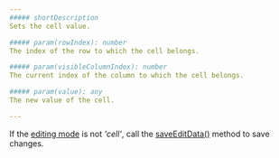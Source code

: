 ```yaml
---
##### shortDescription
Sets the cell value.

##### param(rowIndex): number
The index of the row to which the cell belongs.

##### param(visibleColumnIndex): number
The current index of the column to which the cell belongs.

##### param(value): any
The new value of the cell.

---
```

If the [editing mode](/api-reference/10%20UI%20Widgets/dxDataGrid/1%20Configuration/editing/mode.md '/Documentation/ApiReference/UI_Widgets/dxDataGrid/Configuration/editing/#mode') is not *'cell'*, call the [saveEditData()](/api-reference/10%20UI%20Widgets/dxDataGrid/3%20Methods/saveEditData().md '/Documentation/ApiReference/UI_Widgets/dxDataGrid/Methods/#saveEditData') method to save changes.